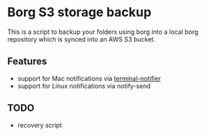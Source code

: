 # Borg S3 storage backup

This is a script to backup your folders using borg into a local borg repository which is synced into an AWS S3  bucket.

## Features
- support for Mac notifications via [terminal-notifier](https://github.com/julienXX/terminal-notifier)
- support for Linux notifications via notify-send

## TODO
- recovery script

